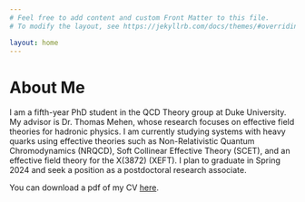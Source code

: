 ```yaml
---
# Feel free to add content and custom Front Matter to this file.
# To modify the layout, see https://jekyllrb.com/docs/themes/#overriding-theme-defaults

layout: home
---
```


# About Me
I am a fifth-year PhD student in the QCD Theory group at Duke University. My advisor is Dr. Thomas Mehen, whose research focuses on effective field theories for hadronic physics. I am currently studying systems with heavy quarks using effective theories such as Non-Relativistic Quantum Chromodynamics (NRQCD), Soft Collinear Effective Theory (SCET), and an effective field theory for the X(3872) (XEFT).  I plan to graduate in Spring 2024 and seek a position as a postdoctoral research associate.

You can download a pdf of my CV [here](https://bit.ly/ReedHodgesCV).